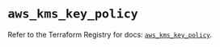 # `aws_kms_key_policy`

Refer to the Terraform Registry for docs: [`aws_kms_key_policy`](https://registry.terraform.io/providers/hashicorp/aws/4.67.0/docs/resources/kms_key_policy).
